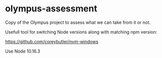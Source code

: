 # olympus-assessment
Copy of the Olympus project to assess what we can take from it or not.

Usefull tool for switching Node versions along with matching npm version:

https://github.com/coreybutler/nvm-windows

Use Node 10.16.3
